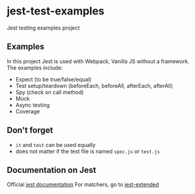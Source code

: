 # jest-test-examples

Jest testing examples project

## Examples

In this project Jest is used with Webpack, Vanilla JS without a framework.
The examples include:

- Expect (to be true/false/equal)
- Test setup/teardown (beforeEach, beforeAll, afterEach, afterAll)
- Spy (check on call method)
- Mock
- Async testing
- Coverage

## Don't forget

- `it` and `test` can be used equally
- does not matter if the test file is named `spec.js` or `test.js`

## Documentation on Jest

Official [jest documentation](https://jestjs.io/docs/en/getting-started)
For matchers, go to [jest-extended](https://github.com/jest-community/jest-extended)
